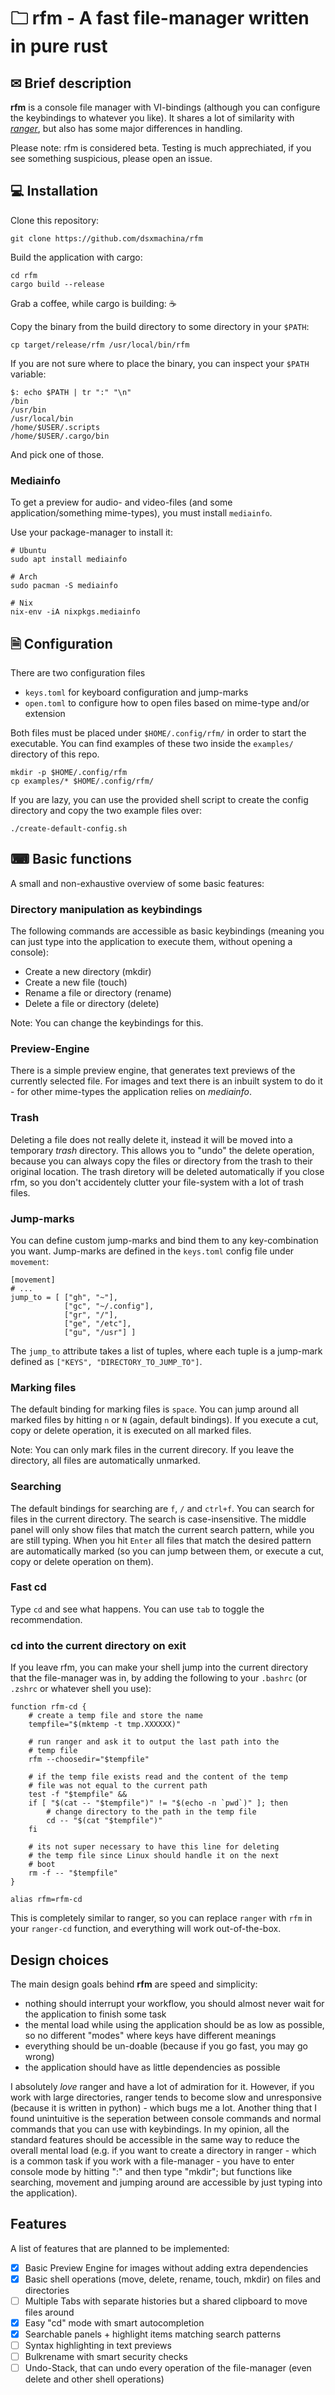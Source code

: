 # &#128448; rfm - A fast file-manager written in pure rust

## &#9993; Brief description

**rfm** is a console file manager with VI-bindings (although you can configure the keybindings to whatever you like).
It shares a lot of similarity with [*ranger*](https://github.com/ranger/ranger), but also has some major differences in handling.

Please note: rfm is considered beta. Testing is much apprechiated,
if you see something suspicious, please open an issue.

## &#128187; Installation

Clone this repository:
``` shell
git clone https://github.com/dsxmachina/rfm
```

Build the application with cargo:
``` shell
cd rfm
cargo build --release
```

Grab a coffee, while cargo is building: ☕

Copy the binary from the build directory to some directory in your `$PATH`:

``` shell
cp target/release/rfm /usr/local/bin/rfm
```


If you are not sure where to place the binary, you can inspect your `$PATH` variable:
``` shell
$: echo $PATH | tr ":" "\n"
/bin
/usr/bin
/usr/local/bin
/home/$USER/.scripts
/home/$USER/.cargo/bin
```
And pick one of those.


### Mediainfo

To get a preview for audio- and video-files (and some application/something mime-types), you must install `mediainfo`.

Use your package-manager to install it:

``` shell
# Ubuntu
sudo apt install mediainfo

# Arch
sudo pacman -S mediainfo

# Nix
nix-env -iA nixpkgs.mediainfo
```

## &#128462; Configuration 

There are two configuration files 

- `keys.toml` for keyboard configuration and jump-marks
- `open.toml` to configure how to open files based on mime-type and/or extension

Both files must be placed under `$HOME/.config/rfm/` in order to start the executable.
You can find examples of these two inside the `examples/` directory of this repo. 

```shell
mkdir -p $HOME/.config/rfm
cp examples/* $HOME/.config/rfm/
```

If you are lazy, you can use the provided shell script to create the config directory and copy the two example files over:
```shell
./create-default-config.sh
```

## &#9000; Basic functions

A small and non-exhaustive overview of some basic features:

### Directory manipulation as keybindings

The following commands are accessible as basic keybindings (meaning you can just type into the application to execute them, without opening a console):

- Create a new directory (mkdir)
- Create a new file (touch)
- Rename a file or directory (rename)
- Delete a file or directory (delete)

Note: You can change the keybindings for this.

### Preview-Engine

There is a simple preview engine, that generates text previews of the currently selected file.
For images and text there is an inbuilt system to do it - for other mime-types the application relies on *mediainfo*.

### Trash

Deleting a file does not really delete it, instead it will be moved into a temporary *trash* directory.
This allows you to "undo" the delete operation, because you can always copy the files or directory from the trash to their original location.
The trash diretory will be deleted automatically if you close rfm, so you don't accidentely clutter your file-system with a lot of trash files.

### Jump-marks

You can define custom jump-marks and bind them to any key-combination you want.
Jump-marks are defined in the `keys.toml` config file under `movement`:

```
[movement]
# ...
jump_to = [ ["gh", "~"],
            ["gc", "~/.config"],
            ["gr", "/"],
            ["ge", "/etc"],
            ["gu", "/usr"] ]
```

The `jump_to` attribute takes a list of tuples, where each tuple is a jump-mark defined as `["KEYS", "DIRECTORY_TO_JUMP_TO"]`.

### Marking files

The default binding for marking files is `space`.
You can jump around all marked files by hitting `n` or `N` (again, default bindings).
If you execute a cut, copy or delete operation, it is executed on all marked files.

Note: You can only mark files in the current direcory. If you leave the directory, all files are automatically unmarked.

### Searching

The default bindings for searching are `f`, `/` and `ctrl+f`.
You can search for files in the current directory. The search is case-insensitive.
The middle panel will only show files that match the current search pattern, while you are still typing.
When you hit `Enter` all files that match the desired pattern are automatically marked (so you can jump between them,
or execute a cut, copy or delete operation on them).

### Fast cd

Type `cd` and see what happens. You can use `tab` to toggle the recommendation.

### cd into the current directory on exit

If you leave rfm, you can make your shell jump into the current directory that the file-manager was in, 
by adding the following to your `.bashrc` (or `.zshrc` or whatever shell you use):

``` shell
function rfm-cd {
    # create a temp file and store the name
    tempfile="$(mktemp -t tmp.XXXXXX)"

    # run ranger and ask it to output the last path into the
    # temp file
    rfm --choosedir="$tempfile"

    # if the temp file exists read and the content of the temp
    # file was not equal to the current path
    test -f "$tempfile" &&
    if [ "$(cat -- "$tempfile")" != "$(echo -n `pwd`)" ]; then
        # change directory to the path in the temp file
        cd -- "$(cat "$tempfile")"
    fi

    # its not super necessary to have this line for deleting
    # the temp file since Linux should handle it on the next
    # boot
    rm -f -- "$tempfile"
}

alias rfm=rfm-cd
```

This is completely similar to ranger, so you can replace `ranger` with `rfm` in your `ranger-cd` function, and everything will work out-of-the-box.

## Design choices

The main design goals behind **rfm** are speed and simplicity:

- nothing should interrupt your workflow, you should almost never wait for the application to finish some task
- the mental load while using the application should be as low as possible, so no different "modes" where keys have different meanings
- everything should be un-doable (because if you go fast, you may go wrong)
- the application should have as little dependencies as possible

I absolutely *love* ranger and have a lot of admiration for it. 
However, if you work with large directories, ranger tends to become slow and unresponsive (because it is written in python) - which bugs me a lot.
Another thing that I found unintuitive is the seperation between console commands and normal commands that you can use with keybindings.
In my opinion, all the standard features should be accessible in the same way to reduce the overall mental load
(e.g. if you want to create a directory in ranger - which is a common task if you work with a file-manager - you have to enter console mode by hitting ":" and then type
"mkdir"; but functions like searching, movement and jumping around are accessible by just typing into the application).

## Features

A list of features that are planned to be implemented:

- [X] Basic Preview Engine for images without adding extra dependencies
- [X] Basic shell operations (move, delete, rename, touch, mkdir) on files and directories
- [ ] Multiple Tabs with separate histories but a shared clipboard to move files around
- [X] Easy "cd" mode with smart autocompletion
- [X] Searchable panels + highlight items matching search patterns
- [ ] Syntax highlighting in text previews
- [ ] Bulkrename with smart security checks
- [ ] Undo-Stack, that can undo every operation of the file-manager (even delete and other shell operations)
